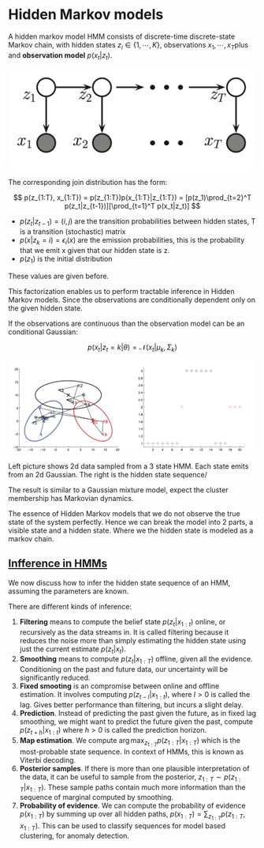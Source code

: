 # Hidden Markov models

A hidden markov model HMM consists of discrete-time discrete-state Markov chain, with hidden states $z_i \in \{1, \cdots, K \}​$, observations $x_1, \cdots, x_T​$ plus and **observation model** $p(x_t|z_t)​$.

![](../.images/machine_learning/hmm_example_1.png)

The corresponding join distribution has the form:

$$
p(z_{1:T}, x_{1:T}) = p(z_{1:T})p(x_{1:T}|z_{1:T}) = [p(z_1)\prod_{t=2}^T p(z_t|z_{t-1})][\prod_{t=1}^T p(x_t|z_t)]
$$

* $p(z_t| z_{t-1}) = (i,j)$ are the transition probabilities between hidden states, T is a transition (stochastic) matrix
* $p(x| z_{k} =i) = \epsilon_i(x)$ are the emission probabilities, this is the probability that we emit x given that our hidden state is z.
* $p(z_1)$ is the initial distribution

These values are given before.

This factorization enables us to perform tractable inference in Hidden Markov models. Since the observations are conditionally dependent only on the given hidden state.

If the observations are continuous than the observation model can be an conditional Gaussian:

$$p(x_t|z_t=k|\theta) = \mathcal{N}(x_t| \mu_k, \Sigma_k)$$

![](../.images/machine_learning/hmm_3_state_gaussian.png)

Left picture shows 2d data sampled from a 3 state HMM. Each state emits from an 2d Gaussian. The right is the hidden state sequence/

The result is similar to a Gaussian mixture model, expect the cluster membership has Markovian dynamics. 

The essence of Hidden Markov models that we do not observe the true state of the system perfectly. Hence we can break the model into 2 parts, a visible state and a hidden state. Where we the hidden state is modeled as a markov chain. 

## [Infference in HMMs](infference_in_hidden_markov_models.md)

We now discuss how to infer the hidden state sequence of an HMM, assuming the parameters are known.

There are different kinds of inference:

1. **Filtering** means to compute the belief state $p(z_t| x_{1:t})$ online, or recursively as the data streams in. It is called filtering because it reduces the noise more than simply estimating the hidden state using just the current estimate $p(z_t| x_t)$.
2. **Smoothing** means to compute $p(z_t|x_{1:T})$ offline, given all the evidence. Conditioning on the past and future data, our uncertainty will be significantly reduced.
3. **Fixed smooting** is an compromise between online and offline estimation. It involves computing $p(z_{t-l}| x_{1:t})$, where $l > 0$ is called the lag. Gives better performance than filtering, but incurs a slight delay. 
4. **Prediction**. Instead of predicting the past given the future, as in fixed lag smoothing, we might want to predict the future given the past, compute $p(z_{t+h}| x_{1:t})$ where $h > 0$ is called the prediction horizon. 
5. **Map estimation**. We compute $\arg \max_{z_{1:T}} p(z_{1:T}| x_{1:T})$ which is the most-probable state sequence. In context of HMMs, this is known as Viterbi decoding. 
6. **Posterior samples**. If there is more than one plausible interpretation of the data, it can be useful to sample from the posterior, $z_{1:T} \sim p(z_{1:T}| x_{1:T})$. These sample paths contain much more information than the sequence of marginal computed by smoothing.
7. **Probability of evidence**. We can compute the probability of evidence $p(x_{1:T})$ by summing up over all hidden paths, $p(x_{1:T}) = \sum_{z_{1:T}} p(z_{1:T}, x_{1:T})$. This can be used to classify sequences for model based clustering, for anomaly detection. 

